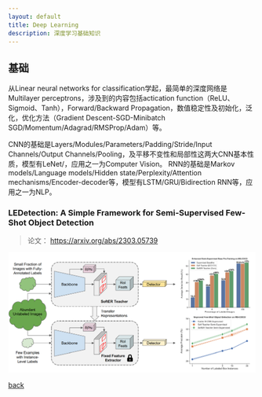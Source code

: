 ```yaml
---
layout: default
title: Deep Learning
description: 深度学习基础知识
---
```


## 基础
从Linear neural networks for classification学起，最简单的深度网络是Multilayer perceptrons，涉及到的内容包括actication function（ReLU、Sigmoid、Tanh），Forward/Backward Propagation，数值稳定性及初始化，泛化，优化方法（Gradient Descent-SGD-Minibatch SGD/Momentum/Adagrad/RMSProp/Adam）等。

CNN的基础是Layers/Modules/Parameters/Padding/Stride/Input Channels/Output Channels/Pooling，及平移不变性和局部性这两大CNN基本性质，模型有LeNet/，应用之一为Computer Vision。
RNN的基础是Markov models/Language models/Hidden state/Perplexity/Attention mechanisms/Encoder-decoder等，模型有LSTM/GRU/Bidirection RNN等，应用之一为NLP。

### LEDetection: A Simple Framework for Semi-Supervised Few-Shot Object Detection
> 论文： https://arxiv.org/abs/2303.05739

![框架](/assets/DL_pic_1.png)

[back](./)
